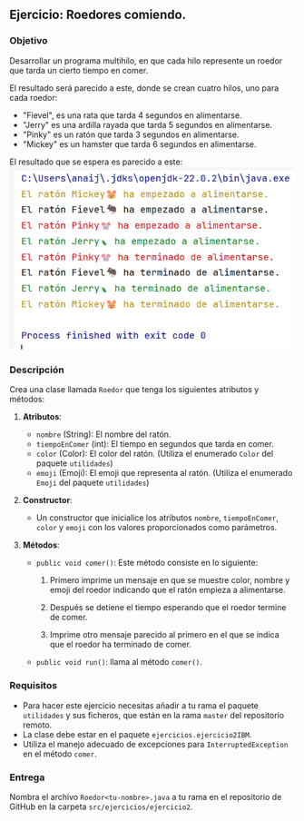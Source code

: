 ## Ejercicio: Roedores comiendo.

### Objetivo
Desarrollar un programa multihilo, en que cada hilo represente un roedor que tarda un cierto tiempo en comer.

El resultado será parecido a este, donde se crean cuatro hilos, uno para cada roedor:
- "Fievel", es una rata que tarda 4 segundos en alimentarse.
- "Jerry" es una ardilla rayada que tarda 5 segundos en alimentarse.
- "Pinky" es un ratón que tarda 3 segundos en alimentarse.
- "Mickey" es un hamster que tarda 6 segundos en alimentarse.

El resultado que se espera es parecido a este: 
![img.png](img.png)


### Descripción
Crea una clase llamada `Roedor` que tenga los siguientes atributos y métodos:

1. **Atributos**:
   - `nombre` (String): El nombre del ratón.
   - `tiempoEnComer` (int): El tiempo en segundos que tarda en comer.
   - `color` (Color): El color del ratón. (Utiliza el enumerado `Color` del paquete `utilidades`)
   - `emoji` (Emoji): El emoji que representa al ratón. (Utiliza el enumerado `Emoji` del paquete `utilidades`)

2. **Constructor**:
   - Un constructor que inicialice los atributos `nombre`, `tiempoEnComer`, `color` y `emoji` con los valores proporcionados como parámetros.

3. **Métodos**:
   - `public void comer()`: Este método consiste en lo siguiente: 
     1. Primero imprime un mensaje en que se muestre color, nombre y emoji del roedor indicando que el ratón empieza a alimentarse. 
   
     2. Después se detiene el tiempo esperando que el roedor termine de comer. 
   
      3. Imprime otro mensaje parecido al primero en el que se indica que el roedor ha terminado de comer. 
   - `public void run()`: llama al método `comer()`.

### Requisitos
- Para hacer este ejercicio necesitas añadir a tu rama el paquete `utilidades` y sus ficheros, que están en la rama `master` del repositorio remoto.
- La clase debe estar en el paquete `ejercicios.ejercicio2IBM`.
- Utiliza el manejo adecuado de excepciones para `InterruptedException` en el método `comer`.

### Entrega
Nombra el archivo `Roedor<tu-nombre>.java` a tu rama en el repositorio de GitHub en la carpeta `src/ejercicios/ejercicio2`.

